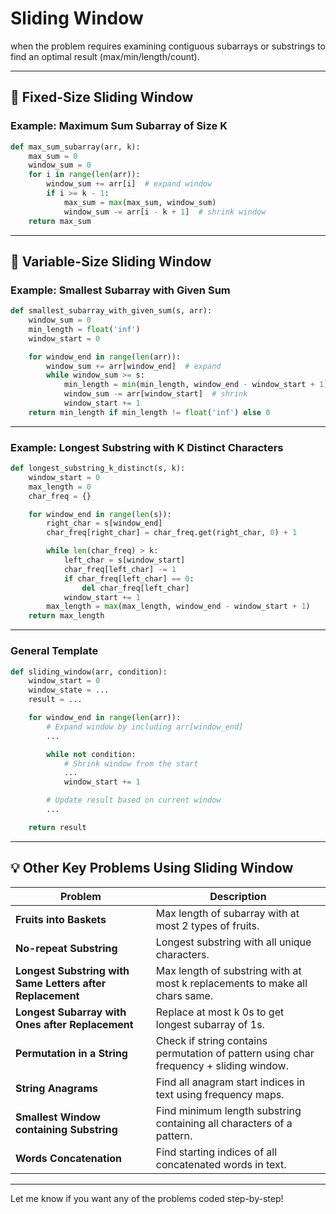 # Sliding Window 

when the problem requires examining contiguous subarrays or substrings to find an optimal result (max/min/length/count).

---

## 🔁 Fixed-Size Sliding Window

### Example: Maximum Sum Subarray of Size K
```python
def max_sum_subarray(arr, k):
    max_sum = 0
    window_sum = 0
    for i in range(len(arr)):
        window_sum += arr[i]  # expand window
        if i >= k - 1:
            max_sum = max(max_sum, window_sum)
            window_sum -= arr[i - k + 1]  # shrink window
    return max_sum
```

---

## 🔁 Variable-Size Sliding Window

### Example: Smallest Subarray with Given Sum
```python
def smallest_subarray_with_given_sum(s, arr):
    window_sum = 0
    min_length = float('inf')
    window_start = 0

    for window_end in range(len(arr)):
        window_sum += arr[window_end]  # expand
        while window_sum >= s:
            min_length = min(min_length, window_end - window_start + 1)
            window_sum -= arr[window_start]  # shrink
            window_start += 1
    return min_length if min_length != float('inf') else 0
```

---

### Example: Longest Substring with K Distinct Characters
```python
def longest_substring_k_distinct(s, k):
    window_start = 0
    max_length = 0
    char_freq = {}

    for window_end in range(len(s)):
        right_char = s[window_end]
        char_freq[right_char] = char_freq.get(right_char, 0) + 1

        while len(char_freq) > k:
            left_char = s[window_start]
            char_freq[left_char] -= 1
            if char_freq[left_char] == 0:
                del char_freq[left_char]
            window_start += 1
        max_length = max(max_length, window_end - window_start + 1)
    return max_length
```

---

### General Template

```python
def sliding_window(arr, condition):
    window_start = 0
    window_state = ...
    result = ...

    for window_end in range(len(arr)):
        # Expand window by including arr[window_end]
        ...

        while not condition:
            # Shrink window from the start
            ...
            window_start += 1

        # Update result based on current window
        ...

    return result
```

---

## 💡 Other Key Problems Using Sliding Window

| Problem | Description |
|--------|-------------|
| **Fruits into Baskets** | Max length of subarray with at most 2 types of fruits. |
| **No-repeat Substring** | Longest substring with all unique characters. |
| **Longest Substring with Same Letters after Replacement** | Max length of substring with at most k replacements to make all chars same. |
| **Longest Subarray with Ones after Replacement** | Replace at most k 0s to get longest subarray of 1s. |
| **Permutation in a String** | Check if string contains permutation of pattern using char frequency + sliding window. |
| **String Anagrams** | Find all anagram start indices in text using frequency maps. |
| **Smallest Window containing Substring** | Find minimum length substring containing all characters of a pattern. |
| **Words Concatenation** | Find starting indices of all concatenated words in text. |

---

Let me know if you want any of the problems coded step-by-step!
